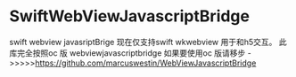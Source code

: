 # SwiftWebViewJavascriptBridge
swift webview javasriptBrige
现在仅支持swift wkwebview 用于和h5交互。
此库完全按照oc 版 webviewjavascriptbridge
如果要使用oc 版请移步 ->>>>>https://github.com/marcuswestin/WebViewJavascriptBridge
